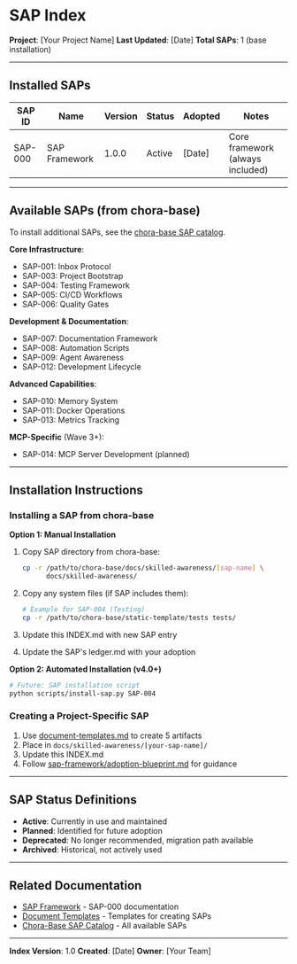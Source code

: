 # SAP Index

**Project**: [Your Project Name]
**Last Updated**: [Date]
**Total SAPs**: 1 (base installation)

---

## Installed SAPs

| SAP ID | Name | Version | Status | Adopted | Notes |
|--------|------|---------|--------|---------|-------|
| SAP-000 | SAP Framework | 1.0.0 | Active | [Date] | Core framework (always included) |

---

## Available SAPs (from chora-base)

To install additional SAPs, see the [chora-base SAP catalog](https://github.com/liminalcommons/chora-base/blob/main/docs/skilled-awareness/INDEX.md).

**Core Infrastructure**:
- SAP-001: Inbox Protocol
- SAP-003: Project Bootstrap
- SAP-004: Testing Framework
- SAP-005: CI/CD Workflows
- SAP-006: Quality Gates

**Development & Documentation**:
- SAP-007: Documentation Framework
- SAP-008: Automation Scripts
- SAP-009: Agent Awareness
- SAP-012: Development Lifecycle

**Advanced Capabilities**:
- SAP-010: Memory System
- SAP-011: Docker Operations
- SAP-013: Metrics Tracking

**MCP-Specific** (Wave 3+):
- SAP-014: MCP Server Development (planned)

---

## Installation Instructions

### Installing a SAP from chora-base

**Option 1: Manual Installation**
1. Copy SAP directory from chora-base:
   ```bash
   cp -r /path/to/chora-base/docs/skilled-awareness/[sap-name] \
         docs/skilled-awareness/
   ```

2. Copy any system files (if SAP includes them):
   ```bash
   # Example for SAP-004 (Testing)
   cp -r /path/to/chora-base/static-template/tests tests/
   ```

3. Update this INDEX.md with new SAP entry

4. Update the SAP's ledger.md with your adoption

**Option 2: Automated Installation (v4.0+)**
```bash
# Future: SAP installation script
python scripts/install-sap.py SAP-004
```

### Creating a Project-Specific SAP

1. Use [document-templates.md](document-templates.md) to create 5 artifacts
2. Place in `docs/skilled-awareness/[your-sap-name]/`
3. Update this INDEX.md
4. Follow [sap-framework/adoption-blueprint.md](sap-framework/adoption-blueprint.md) for guidance

---

## SAP Status Definitions

- **Active**: Currently in use and maintained
- **Planned**: Identified for future adoption
- **Deprecated**: No longer recommended, migration path available
- **Archived**: Historical, not actively used

---

## Related Documentation

- [SAP Framework](sap-framework/) - SAP-000 documentation
- [Document Templates](document-templates.md) - Templates for creating SAPs
- [Chora-Base SAP Catalog](https://github.com/liminalcommons/chora-base/blob/main/docs/skilled-awareness/INDEX.md) - All available SAPs

---

**Index Version**: 1.0
**Created**: [Date]
**Owner**: [Your Team]

